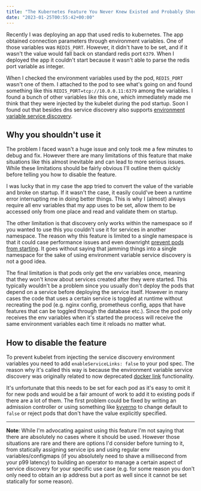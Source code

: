 ```yaml
---
title: "The Kubernetes Feature You Never Knew Existed and Probably Should Disable"
date: "2023-01-25T00:55:42+00:00"
---
```


Recently I was deploying an app that used redis to kubernetes. The app obtained
connection parameters through environment variables. One of those variables was
`REDIS_PORT`. However, it didn't have to be set, and if it wasn't the value would
fall back on standard redis port `6379`. When I deployed the app it couldn't start
because it wasn't able to parse the redis port variable as integer.

When I checked the environment variables used by the pod, `REDIS_PORT` wasn't one
of them. I attached to the pod to see what's going on and found something like
this `REDIS_PORT=tcp://10.0.0.11:6379` among the variables. I found a bunch of
other variables like this one, which immediately made me think that they were
injected by the kubelet during the pod startup. Soon I found out that besides
dns service discovery also supports [environment variable service discovery](https://kubernetes.io/docs/concepts/services-networking/service/#environment-variables).

## Why you shouldn't use it

The problem I faced wasn't a huge issue and only took me a few minutes to debug
and fix. However there are many limitations of this feature that make situations
like this almost inevitable and can lead to more serious issues. While these
limitations should be fairly obvious I'll outline them quickly before telling you
how to disable the feature.

I was lucky that in my case the app tried to convert the value of the variable
and broke on startup. If it wasn't the case, it easily could've been a runtime error
interrupting me in doing better things. This is why I (almost) always require all
env variables that my app uses to be set, allow them to be accessed only from one
place and read and validate them on startup.

The other limitation is that discovery only works within the namespace so if you
wanted to use this you couldn't use it for services in another namespace. The
reason why this feature is limited to a single namespace is that it could case
performance issues and even downright [prevent pods from starting](https://dev.to/matthewdailey/post-mortem-kubernetes-pods-dont-start-because-of-too-many-services-1129).
It goes without saying that jamming things into a single namespace for the sake
of using environment variable service discovery is not a good idea.

The final limitation is that pods only get the env variables once, meaning that
they won't know about services created after they were started. This typically
wouldn't be a problem since you usually don't deploy the pods that depend on a
service before deploying the service itself. However in many cases the code that
uses a certain service is toggled at runtime without recreating the pod (e.g. nginx config,
prometheus config, apps that have features that can be toggled through the
database etc.). Since the pod only receives the env variables when it's started
the process will receive the same environment variables each time it reloads no
matter what.

## How to disable the feature

To prevent kubelet from injecting the service discovery environment variables you
need to add `enableServiceLinks: false` to your pod spec. The reason why it's called
this way is because the environment variable service discovery was originally
related to now deprecated [docker link](https://docs.docker.com/network/links/) functionality.

It's unfortunate that this needs to be set for each pod as it's easy to omit it
for new pods and would be a fair amount of work to add it to existing pods if
there are a lot of them. The first problem could be fixed by writing an admission
controller or using something like [kyverno](https://github.com/kyverno/kyverno)
to change default to `false` or reject pods that don't have the value explicitly
specified.

---

**Note**: While I'm advocating against using this feature I'm not saying that
there are absolutely no cases where it should be used. However those situations
are rare and there are options I'd consider before turning to it, from statically
assigning service ips and using regular env variables/configmaps (if you absolutely
need to shave a millisecond from your p99 latency) to building an operator to
manage a certain aspect of service discovery for your specific use case (e.g. for
some reason you don't only need to obtain an ip address but a port as well since
it cannot be set statically for some reason).
